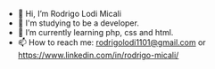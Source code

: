 - 👋 Hi, I’m Rodrigo Lodi Micali
- 👀 I'm studying to be a developer.
- 🌱 I’m currently learning php, css and html.
- 📫 How to reach me: rodrigolodi1101@gmail.com or https://www.linkedin.com/in/rodrigo-micali/

<!---
RodrigoLodi/RodrigoLodi is a ✨ special ✨ repository because its `README.md` (this file) appears on your GitHub profile.
You can click the Preview link to take a look at your changes.
--->
